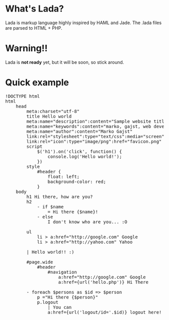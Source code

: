 What's Lada?
====
Lada is markup language highly inspired by HAML and Jade. The .lada files are parsed to HTML + PHP.

Warning!!
===
Lada is **not ready** yet, but it will be soon, so stick around.

Quick example
====
<pre>
!DOCTYPE html
html
	head
		meta:charset="utf-8"
		title Hello world
		meta:name="description":content="Sample website title!"
		meta:name="keywords":content="marko, gajst, web development, developer"
		meta:name="author":content="Marko Gajst"
		link:rel="stylesheet":type="text/css":media="screen":href="main.css"
		link:rel="icon":type="image/png":href="favicon.png"
		script
			$('h1').on('click', function() {
				console.log('Hello world!');
			})
		style
			#header {
				float: left;
				background-color: red;
			}
	body
		h1 Hi there, how are you?
		h2
			- if $name
				= Hi there {$name}!
			- else
				I don't know who are you... :O
		
		ul
			li > a:href="http://google.com" Google
			li > a:href="http://yahoo.com" Yahoo

		| Hello world!! :)

		#page.wide
			#header
				#navigation
					a:href="http://google.com" Google
					a:href={url('hello.php')} Hi There

		- foreach $persons as $id => $person
			p ="Hi there {$person}"
			p.logout
				| You can
				a:href={url('logout/id='.$id)} logout here!
</pre>